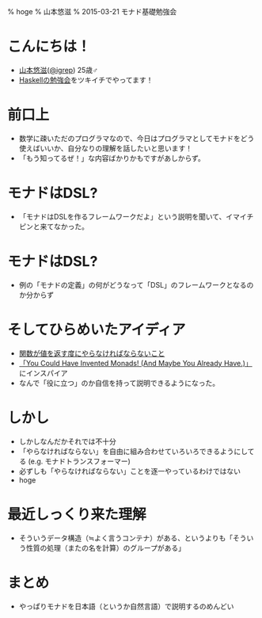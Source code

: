 % hoge
% 山本悠滋
% 2015-03-21 モナド基礎勉強会

# こんにちは！

- [山本悠滋](https://plus.google.com/u/0/+YujiYamamoto_igrep/about)([\@igrep](https://twitter.com/igrep)) 25歳♂
- [Haskellの勉強会](http://connpass.com/series/754/)をツキイチでやってます！

# 前口上

- 数学に疎いただのプログラマなので、今日はプログラマとしてモナドをどう使えばいいか、自分なりの理解を話したいと思います！
- 「もう知ってるぜ！」な内容ばかりかもですがあしからず。

# モナドはDSL?

- 「モナドはDSLを作るフレームワークだよ」という説明を聞いて、イマイチピンと来てなかった。

# モナドはDSL?

- 例の「モナドの定義」の何がどうなって「DSL」のフレームワークとなるのか分からず

# そしてひらめいたアイディア

- [関数が値を返す度にやらなければならないこと](http://the.igreque.info/slides/2014-05-11-monad-as-have-to-do.html)
- [「You Could Have Invented Monads! (And Maybe You Already Have.)」](http://blog.sigfpe.com/2006/08/you-could-have-invented-monads-and.html)にインスパイア
- なんで「役に立つ」のか自信を持って説明できるようになった。

# しかし

- しかしなんだかそれでは不十分
- 「やらなければならない」を自由に組み合わせていろいろできるようにしてる (e.g. モナドトランスフォーマー)
- 必ずしも「やらなければならない」ことを逐一やっているわけではない
- hoge

# 最近しっくり来た理解

- そういうデータ構造（≒よく言うコンテナ）がある、というよりも「そういう性質の処理（またの名を計算）のグループがある」

# まとめ

- やっぱりモナドを日本語（というか自然言語）で説明するのめんどい
